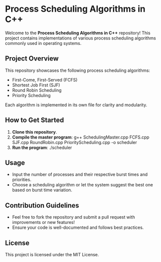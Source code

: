 
# Process Scheduling Algorithms in C++

Welcome to the **Process Scheduling Algorithms in C++** repository! This project contains implementations of various process scheduling algorithms commonly used in operating systems.

## Project Overview

This repository showcases the following process scheduling algorithms:
- First-Come, First-Served (FCFS)
- Shortest Job First (SJF)
- Round Robin Scheduling
- Priority Scheduling

Each algorithm is implemented in its own file for clarity and modularity.

## How to Get Started

1. **Clone this repository**.
2. **Compile the master program**:
   g++ SchedulingMaster.cpp FCFS.cpp SJF.cpp RoundRobin.cpp PriorityScheduling.cpp -o scheduler
3. **Run the program**:
   ./scheduler

## Usage

- Input the number of processes and their respective burst times and priorities.
- Choose a scheduling algorithm or let the system suggest the best one based on burst time variation.

## Contribution Guidelines

- Feel free to fork the repository and submit a pull request with improvements or new features!
- Ensure your code is well-documented and follows best practices.

## License

This project is licensed under the MIT License.

